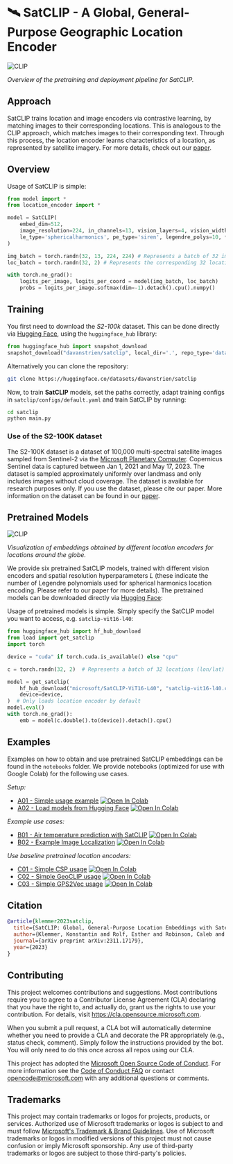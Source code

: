 # 🛰️ SatCLIP - A Global, General-Purpose Geographic Location Encoder

![CLIP](/figures/satclip.png)

*Overview of the pretraining and deployment pipeline for SatCLIP.*

## Approach

SatCLIP trains location and image encoders via contrastive learning, by matching images to their corresponding locations. This is analogous to the CLIP approach, which matches images to their corresponding text. Through this process, the location encoder learns characteristics of a location, as represented by satellite imagery. For more details, check out our [paper](https://arxiv.org/abs/2311.17179).

## Overview

Usage of SatCLIP is simple:

```python
from model import *
from location_encoder import *

model = SatCLIP(
    embed_dim=512,
    image_resolution=224, in_channels=13, vision_layers=4, vision_width=768, vision_patch_size=32, # Image encoder
    le_type='sphericalharmonics', pe_type='siren', legendre_polys=10, frequency_num=16, max_radius=360, min_radius=1, harmonics_calculation='analytic'  # Location encoder
)

img_batch = torch.randn(32, 13, 224, 224) # Represents a batch of 32 images
loc_batch = torch.randn(32, 2) # Represents the corresponding 32 locations (lon/lat)

with torch.no_grad():
    logits_per_image, logits_per_coord = model(img_batch, loc_batch)
    probs = logits_per_image.softmax(dim=-1).detach().cpu().numpy()
```

## Training

You first need to download the *S2-100k* dataset. This can be done directly via [Hugging Face](https://huggingface.co/datasets/davanstrien/satclip), using the `huggingface_hub` library:
```python
from huggingface_hub import snapshot_download
snapshot_download("davanstrien/satclip", local_dir='.', repo_type='dataset')
```
Alternatively you can clone the repository:
```bash
git clone https://huggingface.co/datasets/davanstrien/satclip
```

Now, to train **SatCLIP** models, set the paths correctly, adapt training configs in `satclip/configs/default.yaml` and train SatCLIP by running:
```bash
cd satclip
python main.py
```

### Use of the S2-100K dataset

The S2-100K dataset is a dataset of 100,000 multi-spectral satellite images sampled from Sentinel-2 via the [Microsoft Planetary Computer](https://planetarycomputer.microsoft.com/). Copernicus Sentinel data is captured between Jan 1, 2021 and May 17, 2023. The dataset is sampled approximately uniformly over landmass and only includes images without cloud coverage. The dataset is available for research purposes only. If you use the dataset, please cite our paper. More information on the dataset can be found in our [paper](https://arxiv.org/abs/2311.17179).

## Pretrained Models

![CLIP](/figures/globes.gif)

*Visualization of embeddings obtained by different location encoders for locations around the globe.*

We provide six pretrained SatCLIP models, trained with different vision encoders and spatial resolution hyperparameters $L$ (these indicate the number of Legendre polynomials used for spherical harmonics location encoding. Please refer to our paper for more details). The pretrained models can be downloaded directly via [Hugging Face](https://huggingface.co/models?other=arxiv:2311.17179):

Usage of pretrained models is simple. Simply specify the SatCLIP model you want to access, e.g. `satclip-vit16-l40`:
```python
from huggingface_hub import hf_hub_download
from load import get_satclip
import torch

device = "cuda" if torch.cuda.is_available() else "cpu"

c = torch.randn(32, 2)  # Represents a batch of 32 locations (lon/lat)

model = get_satclip(
    hf_hub_download("microsoft/SatCLIP-ViT16-L40", "satclip-vit16-l40.ckpt"),
    device=device,
)  # Only loads location encoder by default
model.eval()
with torch.no_grad():
    emb = model(c.double().to(device)).detach().cpu()
```

## Examples

Examples on how to obtain and use pretrained SatCLIP embeddings can be found in the `notebooks` folder. We provide notebooks (optimized for use with Google Colab) for the following use cases.

*Setup:*
* [A01 - Simple usage example](notebooks/A01_Simple_SatCLIP_Usage.ipynb) [![Open In Colab](https://colab.research.google.com/assets/colab-badge.svg)](https://colab.research.google.com/github/microsoft/satclip/blob/main/notebooks/A01_Simple_SatCLIP_Usage.ipynb)
* [A02 - Load models from Hugging Face](notebooks/A02_SatCLIP_Hugging_Face_Usage.ipynb) [![Open In Colab](https://colab.research.google.com/assets/colab-badge.svg)](https://colab.research.google.com/github/microsoft/satclip/blob/main/notebooks/A02_SatCLIP_Hugging_Face_Usage.ipynb)

*Example use cases:*
* [B01 - Air temperature prediction with SatCLIP](notebooks/B01_Example_Air_Temperature_Prediction.ipynb) [![Open In Colab](https://colab.research.google.com/assets/colab-badge.svg)](https://colab.research.google.com/github/microsoft/satclip/blob/main/notebooks/B01_Example_Air_Temperature_Prediction.ipynb)
* [B02 - Example Image Localization](notebooks/B02_Example_Image_Localization.ipynb) [![Open In Colab](https://colab.research.google.com/assets/colab-badge.svg)](https://colab.research.google.com/github/microsoft/satclip/blob/main/notebooks/B02_Example_Image_Localization.ipynb)

*Use baseline pretrained location encoders:*
* [C01 - Simple CSP usage](notebooks/C01_Simple_CSP_Usage.ipynb) [![Open In Colab](https://colab.research.google.com/assets/colab-badge.svg)](https://colab.research.google.com/github/microsoft/satclip/blob/main/notebooks/C01_Simple_CSP_Usage.ipynb)
* [C02 - Simple GeoCLIP usage](notebooks/C02_Simple_GeoCLIP_Usage.ipynb) [![Open In Colab](https://colab.research.google.com/assets/colab-badge.svg)](https://colab.research.google.com/github/microsoft/satclip/blob/main/notebooks/C02_Simple_GeoCLIP_Usage.ipynb)
* [C03 - Simple GPS2Vec usage](notebooks/C03_Simple_GPS2Vec_Usage.ipynb) [![Open In Colab](https://colab.research.google.com/assets/colab-badge.svg)](https://colab.research.google.com/github/microsoft/satclip/blob/main/notebooks/C03_Simple_GPS2Vec_Usage.ipynb)

## Citation

```bibtex
@article{klemmer2023satclip,
  title={SatCLIP: Global, General-Purpose Location Embeddings with Satellite Imagery},
  author={Klemmer, Konstantin and Rolf, Esther and Robinson, Caleb and Mackey, Lester and Ru{\ss}wurm, Marc},
  journal={arXiv preprint arXiv:2311.17179},
  year={2023}
}
```

## Contributing

This project welcomes contributions and suggestions.  Most contributions require you to agree to a
Contributor License Agreement (CLA) declaring that you have the right to, and actually do, grant us
the rights to use your contribution. For details, visit https://cla.opensource.microsoft.com.

When you submit a pull request, a CLA bot will automatically determine whether you need to provide
a CLA and decorate the PR appropriately (e.g., status check, comment). Simply follow the instructions
provided by the bot. You will only need to do this once across all repos using our CLA.

This project has adopted the [Microsoft Open Source Code of Conduct](https://opensource.microsoft.com/codeofconduct/).
For more information see the [Code of Conduct FAQ](https://opensource.microsoft.com/codeofconduct/faq/) or
contact [opencode@microsoft.com](mailto:opencode@microsoft.com) with any additional questions or comments.

## Trademarks

This project may contain trademarks or logos for projects, products, or services. Authorized use of Microsoft
trademarks or logos is subject to and must follow
[Microsoft's Trademark & Brand Guidelines](https://www.microsoft.com/en-us/legal/intellectualproperty/trademarks/usage/general).
Use of Microsoft trademarks or logos in modified versions of this project must not cause confusion or imply Microsoft sponsorship.
Any use of third-party trademarks or logos are subject to those third-party's policies.
